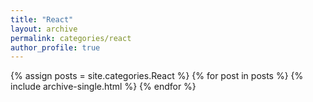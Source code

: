 ```yaml
---
title: "React"
layout: archive
permalink: categories/react
author_profile: true
---
```


{% assign posts = site.categories.React %}
{% for post in posts %} {% include archive-single.html %} {% endfor %}
